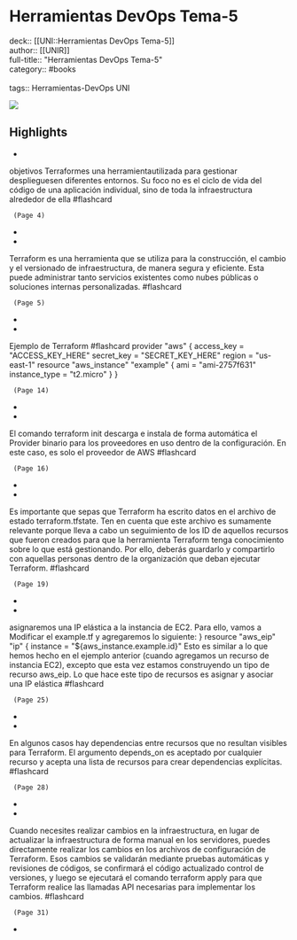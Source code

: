 # Herramientas DevOps Tema-5

deck:: [[UNI::Herramientas DevOps Tema-5]]\
author:: [[UNIR]]\
full-title:: "Herramientas DevOps Tema-5"\
category:: #books\
\
tags:: Herramientas-DevOps UNI  

![](https://readwise-assets.s3.amazonaws.com/media/uploaded_book_covers/profile_22942/936d2bf0-976b-448c-89a2-1b0daff285b9.jpg)

## Highlights
- 

objetivos Terraformes una herramientautilizada para gestionar desplieguesen diferentes entornos. Su foco no es el ciclo de vida del código de una aplicación individual, sino de toda la infraestructura alrededor de ella #flashcard 


     (Page 4)
-
- 

Terraform es una herramienta que se utiliza para la construcción, el cambio y el versionado de infraestructura, de manera segura y eficiente. Esta puede administrar tanto servicios existentes como nubes públicas o soluciones internas personalizadas. #flashcard 


     (Page 5)
-
- 
 Ejemplo de Terraform #flashcard 
    provider "aws" { access_key = "ACCESS_KEY_HERE" secret_key = "SECRET_KEY_HERE" region = "us-east-1" resource "aws_instance" "example" { ami = "ami-2757f631" instance_type = "t2.micro" } }

     (Page 14)
-
- 

El comando terraform init descarga e instala de forma automática el Provider binario para los proveedores en uso dentro de la configuración. En este caso, es solo el proveedor de AWS #flashcard 


     (Page 16)
-
- 

Es importante que sepas que Terraform ha escrito datos en el archivo de estado terraform.tfstate. Ten en cuenta que este archivo es sumamente relevante porque lleva a cabo un seguimiento de los ID de aquellos recursos que fueron creados para que la herramienta Terraform tenga conocimiento sobre lo que está gestionando. Por ello, deberás guardarlo y compartirlo con aquellas personas dentro de la organización que deban ejecutar Terraform. #flashcard 


     (Page 19)
-
- 

asignaremos una IP elástica a la instancia de EC2. Para ello, vamos a Modificar el example.tf y agregaremos lo siguiente: } resource "aws_eip" "ip" { instance = "${aws_instance.example.id}" Esto es similar a lo que hemos hecho en el ejemplo anterior (cuando agregamos un recurso de instancia EC2), excepto que esta vez estamos construyendo un tipo de recurso aws_eip. Lo que hace este tipo de recursos es asignar y asociar una IP elástica #flashcard 


     (Page 25)
-
- 

En algunos casos hay dependencias entre recursos que no resultan visibles para Terraform. El argumento depends_on es aceptado por cualquier recurso y acepta una lista de recursos para crear dependencias explícitas. #flashcard 


     (Page 28)
-
- 

Cuando necesites realizar cambios en la infraestructura, en lugar de actualizar la infraestructura de forma manual en los servidores, puedes directamente realizar los cambios en los archivos de configuración de Terraform. Esos cambios se validarán mediante pruebas automáticas y revisiones de códigos, se confirmará el código actualizado control de versiones, y luego se ejecutará el comando terraform apply para que Terraform realice las llamadas API necesarias para implementar los cambios. #flashcard 


     (Page 31)
-
